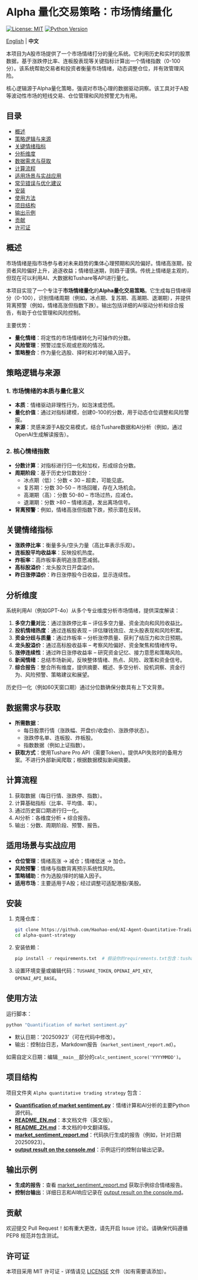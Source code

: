 # Alpha 量化交易策略：市场情绪量化

[![License: MIT](https://img.shields.io/badge/License-MIT-yellow.svg)](https://opensource.org/licenses/MIT)
[![Python Version](https://img.shields.io/badge/Python-3.8%2B-blue.svg)](https://www.python.org/downloads/)

[English](README_EN.md) | **中文**

本项目为A股市场提供了一个市场情绪打分的量化系统。它利用历史和实时的股票数据，基于涨跌停比率、连板股表现等关键指标计算出一个情绪指数（0-100分）。该系统帮助交易者和投资者衡量市场情绪，动态调整仓位，并有效管理风险。

核心逻辑源于Alpha量化策略，强调对市场心理的数据驱动洞察。该工具对于A股等波动性市场的短线交易、仓位管理和风险预警尤为有用。

## 目录

- [概述](#概述)
- [策略逻辑与来源](#策略逻辑与来源)
- [关键情绪指标](#关键情绪指标)
- [分析维度](#分析维度)
- [数据需求与获取](#数据需求与获取)
- [计算流程](#计算流程)
- [适用场景与实战应用](#适用场景与实战应用)
- [常见错误与优化建议](#常见错误与优化建议)
- [安装](#安装)
- [使用方法](#使用方法)
- [项目结构](#项目结构)
- [输出示例](#输出示例)
- [贡献](#贡献)
- [许可证](#许可证)

## 概述

市场情绪是指市场参与者对未来趋势的集体心理预期和风险偏好。情绪高涨期，投资者风险偏好上升，追逐收益；情绪低迷期，则趋于谨慎。传统上情绪是主观的，但现在可以利用AI、大数据和Tushare等API进行量化。

本项目实现了一个专注于**市场情绪量化**的**Alpha量化交易策略**。它生成每日情绪得分（0-100），识别情绪周期（例如，冰点期、复苏期、高潮期、退潮期），并提供背离预警（例如，情绪高涨但指数下跌）。输出包括详细的AI驱动分析和综合报告，有助于仓位管理和风险控制。

主要优势：
- **量化情绪**：将定性的市场情绪转化为可操作的分数。
- **风险管理**：预警过度乐观或悲观的情况。
- **策略整合**：作为量化选股、择时和对冲的输入因子。

## 策略逻辑与来源

### 1. 市场情绪的本质与量化意义
- **本质**：情绪驱动非理性行为，如泡沫或恐慌。
- **量化价值**：通过对指标建模，创建0-100的分数，用于动态仓位调整和风险警报。
- **来源**：灵感来源于A股交易模式，结合Tushare数据和AI分析（例如，通过OpenAI生成解读报告）。

### 2. 核心情绪指数
- **分数计算**：对指标进行归一化和加权，形成综合分数。
- **周期阶段**：基于历史分位数划分：
  - 冰点期（低）：分数 < 30 – 超卖，可能见底。
  - 复苏期：分数 30-50 – 市场回暖，存在入场机会。
  - 高潮期（高）：分数 50-80 – 市场过热，应减仓。
  - 退潮期：分数 >80 – 情绪消退，发出离场信号。
- **背离预警**：例如，情绪高涨但指数下跌，预示潜在反转。

## 关键情绪指标

- **涨跌停比率**：衡量多头/空头力量（高比率表示乐观）。
- **连板股平均收益率**：反映投机热度。
- **炸板率**：高炸板率表明追涨意愿减弱。
- **高标股溢价**：龙头股次日开盘溢价。
- **昨日涨停溢价**：昨日涨停股今日收益，显示连续性。

## 分析维度

系统利用AI（例如GPT-4o）从多个专业维度分析市场情绪，提供深度解读：

1.  **多空力量对比**：通过涨跌停比率 – 评估多空力量、资金流向和风险收益比。
2.  **投机情绪热度**：通过连板股表现 – 评估赚钱效应、龙头股表现和风险积累。
3.  **资金分歧与质量**：通过炸板率 – 分析涨停质量、获利了结压力和次日预期。
4.  **龙头股溢价**：通过高标股收益率 – 考察风险偏好、资金聚焦和情绪传导。
5.  **涨停连续性**：通过昨日涨停收益率 – 研究资金记忆、接力意愿和策略风险。
6.  **新闻情绪**：总结市场新闻，反映整体情绪、热点、风险、政策和资金信号。
7.  **综合报告**：整合所有维度，提供摘要、概述、多空分析、投机洞察、资金行为、风险预警、策略建议和展望。

历史归一化（例如60天窗口期）通过分位数确保分数具有上下文背景。

## 数据需求与获取

- **所需数据**：
  - 每日股票行情（涨跌幅、开盘价/收盘价、涨跌停状态）。
  - 涨跌停名单、连板股、炸板股。
  - 指数数据（例如上证指数）。
- **获取方式**：使用Tushare Pro API（需要Token）。提供API失败时的备用方案。不进行外部新闻爬取；根据数据模拟新闻摘要。

## 计算流程

1.  获取数据（每日行情、涨跌停、指数）。
2.  计算基础指标（比率、平均值、率）。
3.  通过历史窗口期进行归一化。
4.  AI分析：各维度分析 + 综合报告。
5.  输出：分数、周期阶段、预警、报告。

## 适用场景与实战应用

- **仓位管理**：情绪高涨 → 减仓；情绪低迷 → 加仓。
- **风险预警**：情绪与指数背离预示系统性风险。
- **策略辅助**：作为选股/择时的输入因子。
- **适用市场**：主要适用于A股；经过调整可适配港股/美股。


## 安装

1.  克隆仓库：
    ```bash
    git clone https://github.com/Haohao-end/AI-Agent-Quantitative-Trading.git
    cd alpha-quant-strategy
    ```
2.  安装依赖：
    ```bash
    pip install -r requirements.txt  # 假设你的requirements.txt包含：tushare, pandas, numpy, openai, requests, beautifulsoup4
    ```
3.  设置环境变量或编辑代码：`TUSHARE_TOKEN`, `OPENAI_API_KEY`, `OPENAI_API_BASE`。

## 使用方法

运行脚本：
```bash
python "Quantification of market sentiment.py"
```
- 默认日期：'20250923'（可在代码中修改）。
- 输出：控制台日志，Markdown报告（`market_sentiment_report.md`）。

如需自定义日期：编辑`__main__`部分的`calc_sentiment_score('YYYYMMDD')`。

## 项目结构

项目文件夹 `Alpha quantitative trading strategy` 包含：

- **[Quantification of market sentiment.py](Quantification%20of%20market%20sentiment.py)**：情绪计算和AI分析的主要Python源代码。
- **[README_EN.md](README_EN.md)**：本文档文件（英文版）。
- **[README_ZH.md](README_ZH.md)**：本文档的中文翻译版。
- **[market_sentiment_report.md](market_sentiment_report.md)**：代码执行生成的报告（例如，针对日期20250923）。
- **[output result on the console.md](output%20result%20on%20the%20console.md)**：示例运行的控制台输出记录。

## 输出示例

- **生成的报告**：查看 [market_sentiment_report.md](market_sentiment_report.md) 获取示例综合情绪报告。
- **控制台输出**：详细日志和AI响应记录在 [output result on the console.md](output%20result%20on%20the%20console.md)。

## 贡献

欢迎提交 Pull Request！如有重大更改，请先开启 Issue 讨论。请确保代码遵循 PEP8 规范并包含测试。

## 许可证

本项目采用 MIT 许可证 - 详情请见 [LICENSE](LICENSE) 文件（如有需要请添加）。
